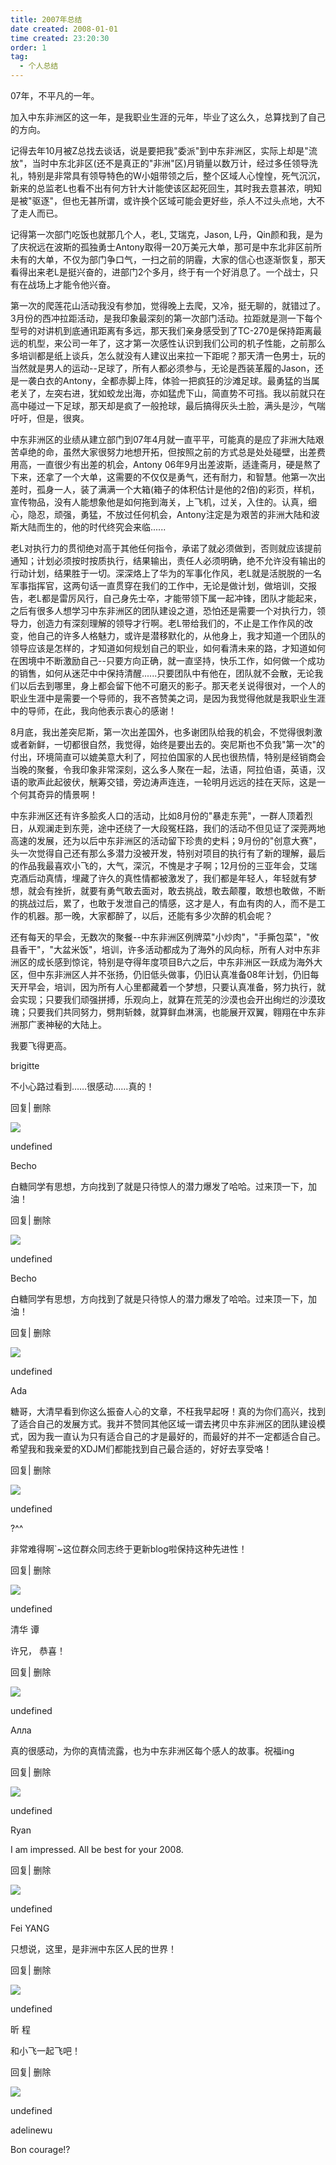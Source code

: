 ```yaml
---
title: 2007年总结 
date created: 2008-01-01
time created: 23:20:30
order: 1
tag:
  - 个人总结
---
```


07年，不平凡的一年。

加入中东非洲区的这一年，是我职业生涯的元年，毕业了这么久，总算找到了自己的方向。

记得去年10月被Z总找去谈话，说是要把我"委派"到中东非洲区，实际上却是"流放"，当时中东北非区(还不是真正的"非洲"区)月销量以数万计，经过多任领导洗礼，特别是非常具有领导特色的W小姐带领之后，整个区域人心惶惶，死气沉沉，新来的总监老L也看不出有何方针大计能使该区起死回生，其时我去意甚浓，明知是被"驱逐"，但也无甚所谓，或许换个区域可能会更好些，杀人不过头点地，大不了走人而已。

记得第一次部门吃饭也就那几个人，老L, 艾瑞克，Jason, L丹，Qin颜和我，是为了庆祝远在波斯的孤独勇士Antony取得一20万美元大单，那可是中东北非区前所未有的大单，不仅为部门争口气，一扫之前的阴霾，大家的信心也逐渐恢复，那天看得出来老L是挺兴奋的，进部门2个多月，终于有一个好消息了。一个战士，只有在战场上才能令他兴奋。

第一次的爬莲花山活动我没有参加，觉得晚上去爬，又冷，挺无聊的，就错过了。3月份的西冲拉距活动，是我印象最深刻的第一次部门活动。拉距就是测一下每个型号的对讲机到底通讯距离有多远，那天我们亲身感受到了TC-270是保持距离最远的机型，来公司一年了，这才第一次感性认识到我们公司的机子性能，之前那么多培训都是纸上谈兵，怎么就没有人建议出来拉一下距呢？那天清一色男士，玩的当然就是男人的运动--足球了，所有人都必须参与，无论是西装革履的Jason，还是一袭白衣的Antony，全都赤脚上阵，体验一把疯狂的沙滩足球。最勇猛的当属老关了，左突右进，犹如蛟龙出海，亦如猛虎下山，简直势不可挡。我以前就只在高中碰过一下足球，那天却是疯了一般抢球，最后搞得灰头土脸，满头是沙，气喘吁吁，但是，很爽。

中东非洲区的业绩从建立部门到07年4月就一直平平，可能真的是应了非洲大陆艰苦卓绝的命，虽然大家很努力地想开拓，但按照之前的方式总是处处碰壁，出差费用高，一直很少有出差的机会，Antony 06年9月出差波斯，适逢斋月，硬是熬了下来，还拿了一个大单，这需要的不仅仅是勇气，还有耐力，和智慧。他第一次出差时，孤身一人，装了满满一个大箱(箱子的体积估计是他的2倍)的彩页，样机，宣传物品，没有人能想象他是如何拖到海关，上飞机，过关，入住的。认真，细心，隐忍，顽强，勇猛，不放过任何机会，Antony注定是为艰苦的非洲大陆和波斯大陆而生的，他的时代终究会来临......

老L对执行力的贯彻绝对高于其他任何指令，承诺了就必须做到，否则就应该提前通知；计划必须按时按质执行，结果输出，责任人必须明确，绝不允许没有输出的行动计划，结果胜于一切。深深烙上了华为的军事化作风，老L就是活脱脱的一名军事指挥官，这两句话一直贯穿在我们的工作中，无论是做计划，做培训，交报告，老L都是雷厉风行，自己身先士卒，才能带领下属一起冲锋，团队才能起来，之后有很多人想学习中东非洲区的团队建设之道，恐怕还是需要一个对执行力，领导力，创造力有深刻理解的领导才行啊。老L带给我们的，不止是工作作风的改变，他自己的许多人格魅力，或许是潜移默化的，从他身上，我才知道一个团队的领导应该是怎样的，才知道如何规划自己的职业，如何看清未来的路，才知道如何在困境中不断激励自己--只要方向正确，就一直坚持，快乐工作，如何做一个成功的销售，如何从迷茫中中保持清醒......只要团队中有他在，团队就不会散，无论我们以后去到哪里，身上都会留下他不可磨灭的影子。那天老关说得很对，一个人的职业生涯中是需要一个导师的，我不吝赞美之词，是因为我觉得他就是我职业生涯中的导师，在此，我向他表示衷心的感谢！

8月底，我出差突尼斯，第一次出差国外，也多谢团队给我的机会，不觉得很刺激或者新鲜，一切都很自然，我觉得，始终是要出去的。突尼斯也不负我"第一次"的付出，环境简直可以媲美意大利了，阿拉伯国家的人民也很热情，特别是经销商会当晚的聚餐，令我印象非常深刻，这么多人聚在一起，法语，阿拉伯语，英语，汉语的歌声此起彼伏，觥筹交错，旁边涛声连连，一轮明月远远的挂在天际，这是一个何其奇异的情景啊！

中东非洲区还有许多脍炙人口的活动，比如8月份的"暴走东莞"，一群人顶着烈日，从观澜走到东莞，途中还绕了一大段冤枉路，我们的活动不但见证了深莞两地高速的发展，还为以后中东非洲区的活动留下珍贵的史料；9月份的"创意大赛"，头一次觉得自己还有那么多潜力没被开发，特别对项目的执行有了新的理解，最后的作品我最喜欢小飞的，大气，深沉，不愧是才子啊；12月份的三亚年会，艾瑞克酒后动真情，埋藏了许久的真性情都被激发了，我们都是年轻人，年轻就有梦想，就会有挫折，就要有勇气敢去面对，敢去挑战，敢去颠覆，敢想也敢做，不断的挑战过后，累了，也敢于发泄自己的情感，这才是人，有血有肉的人，而不是工作的机器。那一晚，大家都醉了，以后，还能有多少次醉的机会呢？

还有每天的早会，无数次的聚餐--中东非洲区例牌菜"小炒肉"，"手撕包菜"，"攸县香干"，"大盆米饭"，培训，许多活动都成为了海外的风向标，所有人对中东非洲区的成长感到惊诧，特别是夺得年度项目B六之后，中东非洲区一跃成为海外大区，但中东非洲区人并不张扬，仍旧低头做事，仍旧认真准备08年计划，仍旧每天开早会，培训，因为所有人心里都藏着一个梦想，只要认真准备，努力执行，就会实现；只要我们顽强拼搏，乐观向上，就算在荒芜的沙漠也会开出绚烂的沙漠玫瑰；只要我们共同努力，劈荆斩棘，就算鲜血淋漓，也能展开双翼，翱翔在中东非洲那广袤神秘的大陆上。

我要飞得更高。


brigitte

不小心路过看到……很感动……真的！

回复| 删除

![](http://b.bst.126.net/common/face60.png)

undefined

Becho

白糖同学有思想，方向找到了就是只待惊人的潜力爆发了哈哈。过来顶一下，加油！

回复| 删除

![](http://b.bst.126.net/common/face60.png)

undefined

Becho

白糖同学有思想，方向找到了就是只待惊人的潜力爆发了哈哈。过来顶一下，加油！

回复| 删除

![](http://b.bst.126.net/common/face60.png)

undefined

Ada

糖哥，大清早看到你这么振奋人心的文章，不枉我早起呀！真的为你们高兴，找到了适合自己的发展方式。我并不赞同其他区域一谓去拷贝中东非洲区的团队建设模式，因为我一直认为只有适合自己的才是最好的，而最好的并不一定都适合自己。希望我和我亲爱的XDJM们都能找到自己最合适的，好好去享受咯！

回复| 删除

![](http://b.bst.126.net/common/face60.png)

undefined

?^^

非常难得啊`~这位群众同志终于更新blog啦保持这种先进性！

回复| 删除

![](http://b.bst.126.net/common/face60.png)

undefined

清华 谭

许兄， 恭喜！

回复| 删除

![](http://b.bst.126.net/common/face60.png)

undefined

Алла

真的很感动，为你的真情流露，也为中东非洲区每个感人的故事。祝福ing

回复| 删除

![](http://b.bst.126.net/common/face60.png)

undefined

Ryan

I am impressed. All be best for your 2008.

回复| 删除

![](http://b.bst.126.net/common/face60.png)

undefined

Fei YANG

只想说，这里，是非洲中东区人民的世界！

回复| 删除

![](http://b.bst.126.net/common/face60.png)

undefined

昕 程

和小飞一起飞吧！

回复| 删除

![](http://b.bst.126.net/common/face60.png)

undefined

adelinewu

Bon courage!?